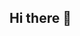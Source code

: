 ## Hi there 👋

<!--
**VinayBhagavath/VinayBhagavath** is a ✨ _special_ ✨ repository because its `README.md` (this file) appears on your GitHub profile.

- 👋 Hi, I’m Vinay Bhagavath
- 📫 How to reach me: bhagavathvinay@gmail.com or vbhagavath@wisc.edu
-->
